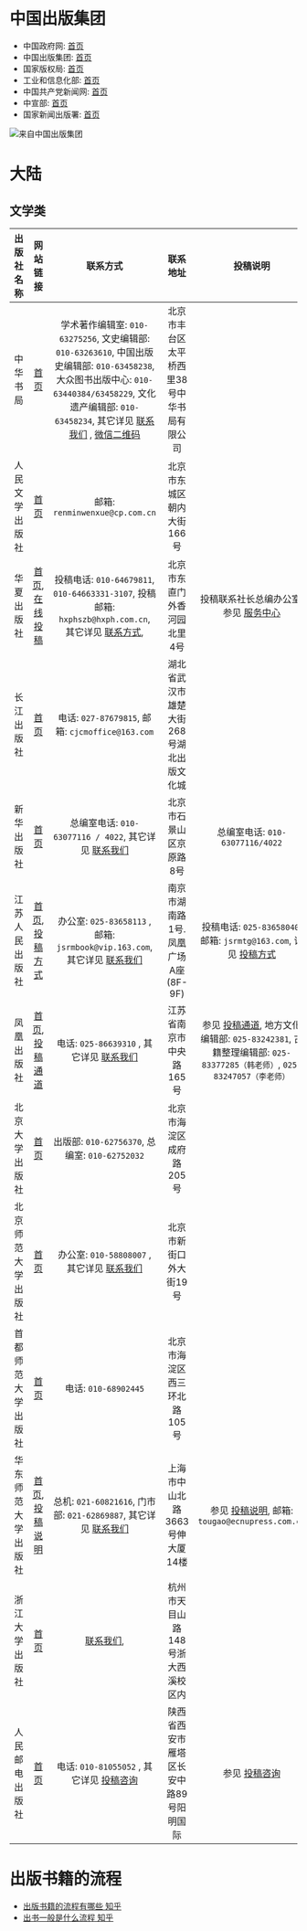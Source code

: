 
# 中国出版集团

- 中国政府网: [首页](http://www.gov.cn/)
- 中国出版集团: [首页](http://cn.cnpubg.com/)
- 国家版权局: [首页](http://www.ncac.gov.cn/)
- 工业和信息化部: [首页](http://www.miit.gov.cn/)
- 中国共产党新闻网: [首页](http://cpc.people.com.cn/)
- 中宣部: [首页](http://cpc.people.com.cn/)
- 国家新闻出版署: [首页](http://www.nppa.gov.cn/)

![来自中国出版集团](https://img-blog.csdnimg.cn/20201029202845596.jpg?x-oss-process=image/watermark,type_ZmFuZ3poZW5naGVpdGk,shadow_10,text_aHR0cHM6Ly9ibG9nLmNzZG4ubmV0L3UwMTEzMzU2MTY=,size_16,color_FFFFFF,t_70#pic_center)


# 大陆
## 文学类

|   出版社名称   |                                            网站链接                                             |                                                                                                                                         联系方式                                                                                                                                          |          联系地址          |                                                             投稿说明                                                             |
|:---------:|:-------------------------------------------------------------------------------------------:|:-------------------------------------------------------------------------------------------------------------------------------------------------------------------------------------------------------------------------------------------------------------------------------------:|:----------------------:|:----------------------------------------------------------------------------------------------------------------------------:|
|   中华书局    |                     [首页](http://www.zhbc.com.cn/zhsj/fg/home/home.html)                     | 学术著作编辑室: ``010-63275256``, 文史编辑部: ``010-63263610``, 中国出版史编辑部: ``010-63458238``, 大众图书出版中心: ``010-63440384/63458229``, 文化遗产编辑部: ``010-63458234``, 其它详见 [联系我们](http://www.zhbc.com.cn/zhsj/fg/news/guide.html?newsid=4028828951a31f500151a3424b1a000b) , [微信二维码](http://www.zhbc.com.cn/zhsj/fg/news/guide.html?newsid=40288596533075ad015330d67add0078) | 北京市丰台区太平桥西里38号中华书局有限公司 |                                                                                                                              |
|  人民文学出版社  |                                 [首页](http://www.rw-cn.com/)                                 |                                                                                                                            邮箱: ``renminwenxue@cp.com.cn``                                                                                                                             |     北京市东城区朝内大街166号     |                                                                                                                              |
|   华夏出版社   |      [首页](http://www.hxph.com.cn/), [在线投稿](http://www.hxph.com.cn/service/index.jhtml)      |                                                                            投稿电话: ``010-64679811``,  ``010-64663331-3107``, 投稿邮箱: ``hxphszb@hxph.com.cn``, 其它详见 [联系方式](http://www.hxph.com.cn/llfs.jhtml),                                                                             |     北京市东直门外香河园北里4号     |                              投稿联系社长总编办公室, 参见 [服务中心](http://www.hxph.com.cn/service/index.jhtml)                              |
|   长江出版社   |                          [首页](https://www.cjcb.com.cn/index.html)                           |                                                                                                                   电话: ``027-87679815``, 邮箱: ``cjcmoffice@163.com``                                                                                                                    | 湖北省武汉市雄楚大街268号湖北出版文化城  |                                                                                                                              |
|   新华出版社   |                               [首页](http://www.xinhuapub.com/)                               |                                                                                       总编室电话: ``010-63077116 / 4022``, 其它详见 [联系我们](http://www.xinhuanet.com/publish/2019-08/08/c_1210233933.htm)                                                                                       |      北京市石景山区京原路8号      |                                                 总编室电话: ``010-63077116/4022``                                                 |
|  江苏人民出版社  |         [首页](http://www.jspph.com/), [投稿方式](http://www.jspph.com/Html/Article/92/)          |                                                                                       办公室: ``025-83658113`` , 邮箱: ``jsrmbook@vip.163.com``, 其它详见 [联系我们](http://www.jspph.com/Html/Article/26/)                                                                                        | 南京市湖南路1号.凤凰广场A座(8F-9F) |               投稿电话: ``025-83658040``, 邮箱: ``jsrmtg@163.com``, 详见 [投稿方式](http://www.jspph.com/Html/Article/92/)               |
|   凤凰出版社   |            [首页](http://www.fhcbs.com/), [投稿通道](http://www.fhcbs.com/lxwm_4.php)             |                                                                                                          电话: ``025-86639310`` , 其它详见 [联系我们](http://www.fhcbs.com/lxwm_3.php)                                                                                                          |     江苏省南京市中央路165号      | 参见 [投稿通道](http://www.fhcbs.com/lxwm_4.php), 地方文化编辑部: ``025-83242381``, 古籍整理编辑部: ``025-83377285（韩老师）``, ``025-83247057（李老师）`` |
|  北京大学出版社  |                                  [首页](http://www.pup.cn/)                                   |                                                                                                                     出版部: ``010-62756370``, 总编室: ``010-62752032``                                                                                                                      |     北京市海淀区成府路205号      |                                                                                                                              |
| 北京师范大学出版社 |                                 [首页](http://www.bnup.com/)                                  |                                                                                                       办公室: ``010-58808007`` , 其它详见 [联系我们](http://www.bnup.com/index.php?id=119)                                                                                                       |      北京市新街口外大街19号      |                                                                                                                              |
| 首都师范大学出版社 |                          [首页](https://cnupn.cnu.edu.cn/index.htm)                           |                                                                                                                                 电话: ``010-68902445``                                                                                                                                  |    北京市海淀区西三环北路105号     |                                                                                                                              |
| 华东师范大学出版社 | [首页](http://www.ecnupress.com.cn/), [投稿说明](http://www.ecnupress.com.cn/Member/Article.aspx) |                                                                                     总机: ``021-60821616``, 门市部: ``021-62869887``, 其它详见 [联系我们](http://www.ecnupress.com.cn/AboutUs.aspx?cateid=62)                                                                                      |   上海市中山北路3663号伸大厦14楼   |                 参见 [投稿说明](http://www.ecnupress.com.cn/Member/Article.aspx), 邮箱: ``tougao@ecnupress.com.cn``                  |
|  浙江大学出版社  |                             [首页](http://www.press.zju.edu.cn/)                              |                                                                                                                  [联系我们](http://www.press.zju.edu.cn/40895/list.htm),                                                                                                                  |   杭州市天目山路148号浙大西溪校区内   |                                                                                                                              |
|  人民邮电出版社  |                              [首页](https://www.ptpress.com.cn/)                              |                                                                                                         电话: ``010-81055052`` , 其它详见 [投稿咨询](https://www.ptpress.com.cn/author)                                                                                                         |  陕西省西安市雁塔区长安中路89号阳明国际  |                                         参见 [投稿咨询](https://www.ptpress.com.cn/author)                                         |




# 出版书籍的流程

- [出版书籍的流程有哪些 知乎](https://zhuanlan.zhihu.com/p/81985264)
- [出书一般是什么流程 知乎](https://www.zhihu.com/question/20408670)





